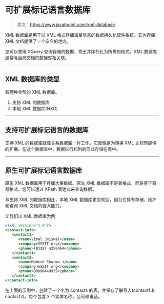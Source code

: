 # 可扩展标记语言数据库

> 原文：<https://www.javatpoint.com/xml-database>

XML 数据库是用于以 XML 格式存储海量信息的数据持久化软件系统。它为存储 XML 文档提供了一个安全的地方。

您可以使用 XQuery 查询存储的数据，导出并序列化为所需的格式。XML 数据库通常与面向文档的数据库相关联。

* * *

## XML 数据库的类型

有两种类型的 XML 数据库。

1.  支持 XML 的数据库
2.  本地 XML 数据库(NXD)

* * *

## 支持可扩展标记语言的数据库

支持 XML 的数据库就像关系数据库一样工作。它就像是为转换 XML 文档而提供的扩展。在这个数据库中，数据以行和列的形式存储在表中。

* * *

## 原生可扩展标记语言数据库

原生 XML 数据库用于存储大量数据。原生 XML 数据库不是表格式，而是基于容器格式。您可以通过 XPath 表达式来查询数据。

与支持 XML 的数据库相比，本地 XML 数据库更受欢迎，因为它具有存储、维护和查询 XML 文档的强大能力。

让我们以 XML 数据库为例:

```xml
<?xml version="1.0"?>
<contact-info>
   <contact1>
      <name>Vimal Jaiswal</name>
      <company>SSSIT.org</company>
      <phone>(0120) 4256464</phone>
   </contact1>
   <contact2>
      <name>Mahesh Sharma </name>
      <company>SSSIT.org</company>
      <phone>09990449935</phone>
   </contact2>
</contact-info> 

```

在上面的示例中，创建了一个名为 contacts 的表，并保存了联系人(contact1 和 contact2)。每个包含 3 个实体名称，公司和电话。